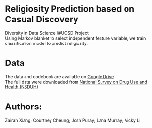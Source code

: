 # Religiosity Prediction based on Casual Discovery
Diversity in Data Science @UCSD Project \
Using Markov blanket to select independent feature variable, we train classification model to predict religiosity.

# Data
The data and codebook are available on [Google Drive](https://drive.google.com/drive/folders/1jVIF76Q3Dwmsi6iHs1i9DSwQIXy5iask?usp=sharing)\
The full data were downloaded from [National Survey on Drug Use and Health (NSDUH)](https://www.icpsr.umich.edu/web/RCMD/series/64)

# Authors:
Zairan Xiang; Courtney Cheung; Josh Puray; Lana Murray; Vicky Li
